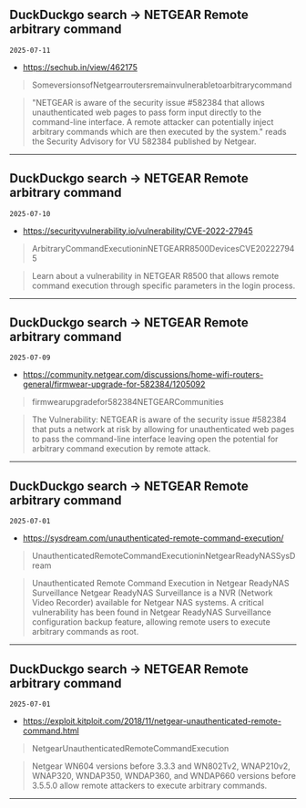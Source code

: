 ## DuckDuckgo search -> NETGEAR Remote arbitrary command
`2025-07-11`

* https://sechub.in/view/462175

<blockquote>
 SomeversionsofNetgearroutersremainvulnerabletoarbitrarycommand
</blockquote>
<blockquote>
&quot;NETGEAR is aware of the security issue &#35;582384 that allows unauthenticated web pages to pass form input directly to the command-line interface. A remote attacker can potentially inject arbitrary commands which are then executed by the system.&quot; reads the Security Advisory for VU 582384 published by Netgear.
</blockquote>

---

## DuckDuckgo search -> NETGEAR Remote arbitrary command
`2025-07-10`

* https://securityvulnerability.io/vulnerability/CVE-2022-27945

<blockquote>
 ArbitraryCommandExecutioninNETGEARR8500DevicesCVE202227945
</blockquote>
<blockquote>
Learn about a vulnerability in NETGEAR R8500 that allows remote command execution through specific parameters in the login process.
</blockquote>

---

## DuckDuckgo search -> NETGEAR Remote arbitrary command
`2025-07-09`

* https://community.netgear.com/discussions/home-wifi-routers-general/firmwear-upgrade-for-582384/1205092

<blockquote>
 firmwearupgradefor582384NETGEARCommunities
</blockquote>
<blockquote>
The Vulnerability: NETGEAR is aware of the security issue &#35;582384 that puts a network at risk by allowing for unauthenticated web pages to pass the command-line interface leaving open the potential for arbitrary command execution by remote attack.
</blockquote>

---

## DuckDuckgo search -> NETGEAR Remote arbitrary command
`2025-07-01`

* https://sysdream.com/unauthenticated-remote-command-execution/

<blockquote>
 UnauthenticatedRemoteCommandExecutioninNetgearReadyNASSysDream
</blockquote>
<blockquote>
Unauthenticated Remote Command Execution in Netgear ReadyNAS Surveillance Netgear ReadyNAS Surveillance is a NVR (Network Video Recorder) available for Netgear NAS systems. A critical vulnerability has been found in Netgear ReadyNAS Surveillance configuration backup feature, allowing remote users to execute arbitrary commands as root.
</blockquote>

---

## DuckDuckgo search -> NETGEAR Remote arbitrary command
`2025-07-01`

* https://exploit.kitploit.com/2018/11/netgear-unauthenticated-remote-command.html

<blockquote>
 NetgearUnauthenticatedRemoteCommandExecution
</blockquote>
<blockquote>
Netgear WN604 versions before 3.3.3 and WN802Tv2, WNAP210v2, WNAP320, WNDAP350, WNDAP360, and WNDAP660 versions before 3.5.5.0 allow remote attackers to execute arbitrary commands.
</blockquote>

---


